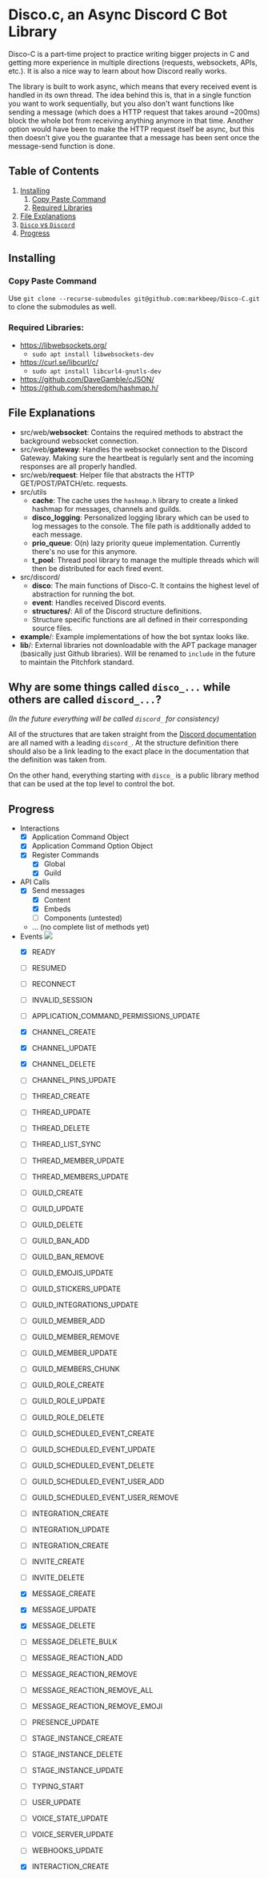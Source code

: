 # Disco.c, an Async Discord C Bot Library
Disco-C is a part-time project to practice writing bigger projects in C and getting more experience in multiple directions (requests, websockets, APIs, etc.). It is also a nice way to learn about how Discord really works.

The library is built to work async, which means that every received event is handled in its own thread. The idea behind this is, that in a single function you want to work sequentially, but you also don't want functions like sending a message (which does a HTTP request that takes around ~200ms) block the whole bot from receiving anything anymore in that time. Another option would have been to make the HTTP request itself be async, but this then doesn't give you the guarantee that a message has been sent once the message-send function is done.

## Table of Contents
1. [Installing](#installing)
    1. [Copy Paste Command](#copy-paste-command)
    2. [Required Libraries](#required-libraries)
2. [File Explanations](#file-explanations)
3. [`Disco` vs `Discord`](#why-are-some-things-called-disco_-while-others-are-called-discord_)
5. [Progress](#progress)

## Installing
### Copy Paste Command
Use `git clone --recurse-submodules git@github.com:markbeep/Disco-C.git` to clone the submodules as well.

### Required Libraries:
- https://libwebsockets.org/
  - `sudo apt install libwebsockets-dev`
- https://curl.se/libcurl/c/
  - `sudo apt install libcurl4-gnutls-dev`
- https://github.com/DaveGamble/cJSON/
- https://github.com/sheredom/hashmap.h/

## File Explanations
- src/web/**websocket**: Contains the required methods to abstract the background websocket connection.
- src/web/**gateway**: Handles the websocket connection to the Discord Gateway. Making sure the heartbeat is regularly sent and the incoming responses are all properly handled.
- src/web/**request**: Helper file that abstracts the HTTP GET/POST/PATCH/etc. requests.
- src/utils
  - **cache**: The cache uses the `hashmap.h` library to create a linked hashmap for messages, channels and guilds.
  - **disco_logging**: Personalized logging library which can be used to log messages to the console. The file path is additionally added to each message.
  - **prio_queue**: O(n) lazy priority queue implementation. Currently there's no use for this anymore.
  - **t_pool**: Thread pool library to manage the multiple threads which will then be distributed for each fired event.
- src/discord/
  - **disco**: The main functions of Disco-C. It contains the highest level of abstraction for running the bot.
  - **event**: Handles received Discord events.
  - **structures/**: All of the Discord structure definitions.
  - Structure specific functions are all defined in their corresponding source files.
- **example**/: Example implementations of how the bot syntax looks like.
- **lib**/: External libraries not downloadable with the APT package manager (basically just Github libraries). Will be renamed to `include` in the future to maintain the Pitchfork standard.

## Why are some things called `disco_...` while others are called `discord_...`?
*(In the future everything will be called `discord_` for consistency)*

All of the structures that are taken straight from the [Discord documentation](https://discord.com/developers/docs/) are all named with a leading `discord_`. At the structure definition there should also be a link leading to the exact place in the documentation that the definition was taken from.

On the other hand, everything starting with `disco_` is a public library method that can be used at the top level to control the bot.

## Progress
- Interactions
  - [x] Application Command Object
  - [x] Application Command Option Object
  - [x] Register Commands
    - [x] Global
    - [x] Guild
- API Calls
  - [x] Send messages
    - [x] Content
    - [x] Embeds
    - [ ] Components (untested)
  - ... (no complete list of methods yet)
- Events ![](https://progress-bar.dev/14/?title=8/57)
  - [x] READY
  - [ ] RESUMED
  - [ ] RECONNECT
  - [ ] INVALID_SESSION
  - [ ] APPLICATION_COMMAND_PERMISSIONS_UPDATE
  - [x] CHANNEL_CREATE
  - [x] CHANNEL_UPDATE
  - [x] CHANNEL_DELETE
  - [ ] CHANNEL_PINS_UPDATE
  - [ ] THREAD_CREATE
  - [ ] THREAD_UPDATE
  - [ ] THREAD_DELETE
  - [ ] THREAD_LIST_SYNC
  - [ ] THREAD_MEMBER_UPDATE
  - [ ] THREAD_MEMBERS_UPDATE
  - [ ] GUILD_CREATE
  - [ ] GUILD_UPDATE
  - [ ] GUILD_DELETE
  - [ ] GUILD_BAN_ADD
  - [ ] GUILD_BAN_REMOVE
  - [ ] GUILD_EMOJIS_UPDATE
  - [ ] GUILD_STICKERS_UPDATE
  - [ ] GUILD_INTEGRATIONS_UPDATE
  - [ ] GUILD_MEMBER_ADD
  - [ ] GUILD_MEMBER_REMOVE
  - [ ] GUILD_MEMBER_UPDATE
  - [ ] GUILD_MEMBERS_CHUNK
  - [ ] GUILD_ROLE_CREATE
  - [ ] GUILD_ROLE_UPDATE
  - [ ] GUILD_ROLE_DELETE
  - [ ] GUILD_SCHEDULED_EVENT_CREATE
  - [ ] GUILD_SCHEDULED_EVENT_UPDATE
  - [ ] GUILD_SCHEDULED_EVENT_DELETE
  - [ ] GUILD_SCHEDULED_EVENT_USER_ADD
  - [ ] GUILD_SCHEDULED_EVENT_USER_REMOVE
  - [ ] INTEGRATION_CREATE
  - [ ] INTEGRATION_UPDATE
  - [ ] INTEGRATION_CREATE
  - [ ] INVITE_CREATE
  - [ ] INVITE_DELETE
  - [x] MESSAGE_CREATE
  - [x] MESSAGE_UPDATE
  - [x] MESSAGE_DELETE
  - [ ] MESSAGE_DELETE_BULK
  - [ ] MESSAGE_REACTION_ADD
  - [ ] MESSAGE_REACTION_REMOVE
  - [ ] MESSAGE_REACTION_REMOVE_ALL
  - [ ] MESSAGE_REACTION_REMOVE_EMOJI
  - [ ] PRESENCE_UPDATE
  - [ ] STAGE_INSTANCE_CREATE
  - [ ] STAGE_INSTANCE_DELETE
  - [ ] STAGE_INSTANCE_UPDATE
  - [ ] TYPING_START
  - [ ] USER_UPDATE
  - [ ] VOICE_STATE_UPDATE
  - [ ] VOICE_SERVER_UPDATE
  - [ ] WEBHOOKS_UPDATE
  - [x] INTERACTION_CREATE
  
